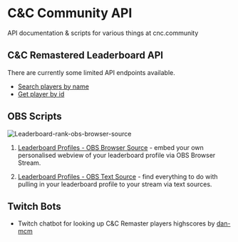 # C&C Community API 
API documentation &amp; scripts for various things at cnc.community

## C&C Remastered Leaderboard API 
There are currently some limited API endpoints available. 

- [Search players by name](/api/players/search.md)
- [Get player by id](/api/player/player.md)

## OBS Scripts

![Leaderboard-rank-obs-browser-source](https://user-images.githubusercontent.com/6104940/90958560-2f1a5d00-e48d-11ea-889a-40c546a65ecc.png)

1. [Leaderboard Profiles - OBS Browser Source](https://github.com/cnc-community/api/tree/master/obs-scripts/fetch-leaderboard-rank-browser-source) - embed your own personalised webview of your leaderboard profile via OBS Browser Stream.


2. [Leaderboard Profiles - OBS Text Source](https://github.com/cnc-community/api/tree/master/obs-scripts/fetch-leaderboard-rank) - find everything to do with pulling in your leaderboard profile to your stream via text sources. 


## Twitch Bots
- Twitch chatbot for looking up C&C Remaster players highscores by [dan-mcm](https://github.com/dan-mcm/cncbot)